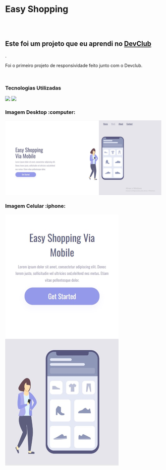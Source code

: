 <h1>Easy Shopping</h1>
<br>
<br>
<h2>Este foi um projeto que eu aprendi no <a href="https://rodolfomori.com.br/devclub">DevClub</a></h2>.
<p>Foi o primeiro projeto de responsividade feito junto com o Devclub.</p>
<br>
<h3>Tecnologias Utilizadas</h3>
<img src="https://img.shields.io/badge/HTML5-E34F26?style=for-the-badge&logo=html5&logoColor=white">
<img src="https://img.shields.io/badge/CSS3-1572B6?style=for-the-badge&logo=css3&logoColor=white">

<h3>Imagem Desktop :computer:</h3>
<img src="https://github.com/LucasFerreiradeFreitas/easy-shopping/blob/main/assets/imagem-computador.jpg?raw=true">
<h3>Imagem Celular :iphone:</h3>
<img src="https://github.com/LucasFerreiradeFreitas/easy-shopping/blob/main/assets/imagem-celular.jpg?raw=true">
